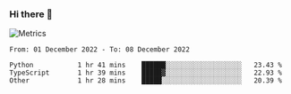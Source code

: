 ### Hi there 👋

![Metrics](https://github.com/radoapx/radoapx/blob/main/github-metrics.svg)

<!--START_SECTION:waka-->

```text
From: 01 December 2022 - To: 08 December 2022

Python           1 hr 41 mins    ██████░░░░░░░░░░░░░░░░░░░   23.43 %
TypeScript       1 hr 39 mins    █████▓░░░░░░░░░░░░░░░░░░░   22.93 %
Other            1 hr 28 mins    █████░░░░░░░░░░░░░░░░░░░░   20.39 %
```

<!--END_SECTION:waka-->

<!--
**radoapx/radoapx** is a ✨ _special_ ✨ repository because its `README.md` (this file) appears on your GitHub profile.

Here are some ideas to get you started:

- 🔭 I’m currently working on ...
- 🌱 I’m currently learning ...
- 👯 I’m looking to collaborate on ...
- 🤔 I’m looking for help with ...
- 💬 Ask me about ...
- 📫 How to reach me: ...
- 😄 Pronouns: ...
- ⚡ Fun fact: ...
-->
